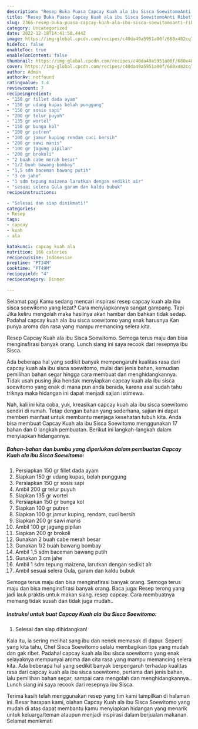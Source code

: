 ```yaml
---
description: "Resep Buka Puasa Capcay Kuah ala ibu Sisca SoewitomoAnti Ribet"
title: "Resep Buka Puasa Capcay Kuah ala ibu Sisca SoewitomoAnti Ribet"
slug: 2366-resep-buka-puasa-capcay-kuah-ala-ibu-sisca-soewitomoanti-ribet
category: Uncategorized
date: 2022-12-18T14:41:50.444Z
image: https://img-global.cpcdn.com/recipes/c40da49a5951a00f/680x482cq70/capcay-kuah-ala-ibu-sisca-soewitomo-foto-resep-utama.jpg
hideToc: false
enableToc: true
enableTocContent: false
thumbnail: https://img-global.cpcdn.com/recipes/c40da49a5951a00f/680x482cq70/capcay-kuah-ala-ibu-sisca-soewitomo-foto-resep-utama.jpg
cover: https://img-global.cpcdn.com/recipes/c40da49a5951a00f/680x482cq70/capcay-kuah-ala-ibu-sisca-soewitomo-foto-resep-utama.jpg
author: Admin
authorAv: notfound
ratingvalue: 3.4
reviewcount: 7
recipeingredient:
- "150 gr fillet dada ayam"
- "150 gr udang kupas belah punggung"
- "150 gr sosis sapi"
- "200 gr telur puyuh"
- "135 gr wortel"
- "150 gr bunga kol"
- "100 gr putren"
- "100 gr jamur kuping rendam cuci bersih"
- "200 gr sawi manis"
- "100 gr jagung pipilan"
- "200 gr brokoli"
- "2 buah cabe merah besar"
- "1/2 buah bawang bombay"
- "1,5 sdm baceman bawang putih"
- "3 cm jahe"
- "1 sdm tepung maizena larutkan dengan sedikit air"
- "sesuai selera Gula garam dan kaldu bubuk"
recipeinstructions:

- "Selesai dan siap dinikmati!"
categories:
- Resep
tags:
- capcay
- kuah
- ala

katakunci: capcay kuah ala 
nutrition: 166 calories
recipecuisine: Indonesian
preptime: "PT34M"
cooktime: "PT49M"
recipeyield: "4"
recipecategory: Dinner

---
```



Selamat pagi Kamu sedang mencari inspirasi resep capcay kuah ala ibu sisca soewitomo yang lezat? Cara menyiapkannya sangat gampang. Tapi Jika keliru mengolah maka hasilnya akan hambar dan bahkan tidak sedap. Padahal capcay kuah ala ibu sisca soewitomo yang enak harusnya Kan punya aroma dan rasa yang mampu memancing selera kita.


Resep Capcay Kuah ala ibu Sisca Soewitomo. Semoga terus maju dan bisa menginsfirasi banyak orang. Lunch siang ini saya recook dari resepnya ibu Sisca.

Ada beberapa hal yang sedikit banyak mempengaruhi kualitas rasa dari capcay kuah ala ibu sisca soewitomo, mulai dari jenis bahan, kemudian pemilihan bahan segar hingga cara membuat dan menghidangkannya. Tidak usah pusing jika hendak menyiapkan capcay kuah ala ibu sisca soewitomo yang enak di mana pun anda berada, karena asal sudah tahu triknya maka hidangan ini dapat menjadi sajian istimewa.


Nah, kali ini kita coba, yuk, kreasikan capcay kuah ala ibu sisca soewitomo sendiri di rumah. Tetap dengan bahan yang sederhana, sajian ini dapat memberi manfaat untuk membantu menjaga kesehatan tubuh kita. Anda bisa membuat Capcay Kuah ala ibu Sisca Soewitomo menggunakan 17 bahan dan 0 langkah pembuatan. Berikut ini langkah-langkah dalam menyiapkan hidangannya.

<!--inarticleads1-->

##### Bahan-bahan dan bumbu yang diperlukan dalam pembuatan Capcay Kuah ala ibu Sisca Soewitomo:

1. Persiapkan 150 gr fillet dada ayam
1. Siapkan 150 gr udang kupas, belah punggung
1. Persiapkan 150 gr sosis sapi
1. Ambil 200 gr telur puyuh
1. Siapkan 135 gr wortel
1. Persiapkan 150 gr bunga kol
1. Siapkan 100 gr putren
1. Siapkan 100 gr jamur kuping, rendam, cuci bersih
1. Siapkan 200 gr sawi manis
1. Ambil 100 gr jagung pipilan
1. Siapkan 200 gr brokoli
1. Gunakan 2 buah cabe merah besar
1. Gunakan 1/2 buah bawang bombay
1. Ambil 1,5 sdm baceman bawang putih
1. Gunakan 3 cm jahe
1. Ambil 1 sdm tepung maizena, larutkan dengan sedikit air
1. Ambil sesuai selera Gula, garam dan kaldu bubuk


Semoga terus maju dan bisa menginsfirasi banyak orang. Semoga terus maju dan bisa menginsfirasi banyak orang. Baca juga: Resep terong yang jadi lauk praktis untuk makan siang. resep capcay. Cara membuatnya memang tidak susah dan tidak juga mudah.. 

<!--inarticleads2-->

##### Instruksi untuk buat Capcay Kuah ala ibu Sisca Soewitomo:


1. Selesai dan siap dihidangkan!

Kala itu, ia sering melihat sang ibu dan nenek memasak di dapur. Seperti yang kita tahu, Chef Sisca Soewitomo selalu membagikan tips yang mudah dan gak ribet. Padahal capcay kuah ala ibu sisca soewitomo yang enak selayaknya mempunyai aroma dan cita rasa yang mampu memancing selera kita. Ada beberapa hal yang sedikit banyak berpengaruh terhadap kualitas rasa dari capcay kuah ala ibu sisca soewitomo, pertama dari jenis bahan, lalu pemilihan bahan segar, sampai cara mengolah dan menghidangkannya.. Lunch siang ini saya recook dari resepnya ibu Sisca. 

Terima kasih telah menggunakan resep yang tim kami tampilkan di halaman ini. Besar harapan kami, olahan Capcay Kuah ala ibu Sisca Soewitomo yang mudah di atas dapat membantu kamu menyiapkan hidangan yang menarik untuk keluarga/teman ataupun menjadi inspirasi dalam berjualan makanan. Selamat menikmati
